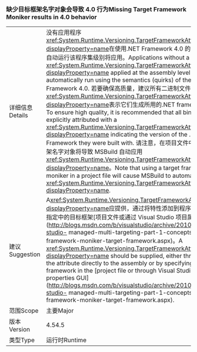 ### <a name="missing-target-framework-moniker-results-in-40-behavior"></a><span data-ttu-id="ff9cd-101">缺少目标框架名字对象会导致 4.0 行为</span><span class="sxs-lookup"><span data-stu-id="ff9cd-101">Missing Target Framework Moniker results in 4.0 behavior</span></span>

|   |   |
|---|---|
|<span data-ttu-id="ff9cd-102">详细信息</span><span class="sxs-lookup"><span data-stu-id="ff9cd-102">Details</span></span>|<span data-ttu-id="ff9cd-103">没有应用程序<xref:System.Runtime.Versioning.TargetFrameworkAttribute?displayProperty=name>在使用.NET Framework 4.0 的语义 (quirks) 自动运行该程序集级别将应用。</span><span class="sxs-lookup"><span data-stu-id="ff9cd-103">Applications without a <xref:System.Runtime.Versioning.TargetFrameworkAttribute?displayProperty=name> applied at the assembly level will automatically run using the semantics (quirks) of the .NET Framework 4.0.</span></span> <span data-ttu-id="ff9cd-104">若要确保高质量，建议所有二进制文件显式均归因与<xref:System.Runtime.Versioning.TargetFrameworkAttribute?displayProperty=name>表示它们生成所用的.NET framework 的版本。</span><span class="sxs-lookup"><span data-stu-id="ff9cd-104">To ensure high quality, it is recommended that all binaries be explicitly attributed with a <xref:System.Runtime.Versioning.TargetFrameworkAttribute?displayProperty=name> indicating the version of the .NET Framework they were built with.</span></span> <span data-ttu-id="ff9cd-105">请注意，在项目文件中使用的目标框架名字对象将导致 MSBuild 自动应用<xref:System.Runtime.Versioning.TargetFrameworkAttribute?displayProperty=name>。</span><span class="sxs-lookup"><span data-stu-id="ff9cd-105">Note that using a target framework moniker in a project file will cause MSBuild to automatically apply a <xref:System.Runtime.Versioning.TargetFrameworkAttribute?displayProperty=name>.</span></span>|
|<span data-ttu-id="ff9cd-106">建议</span><span class="sxs-lookup"><span data-stu-id="ff9cd-106">Suggestion</span></span>|<span data-ttu-id="ff9cd-107">A<xref:System.Runtime.Versioning.TargetFrameworkAttribute?displayProperty=name>应提供，通过将特性添加到程序集的直接或通过指定中的目标框架[项目文件或通过 Visual Studio 项目属性 GUI](http://blogs.msdn.com/b/visualstudio/archive/2010/05/19/visual-studio- managed-multi-targeting-part-1-concepts-target-framework-moniker-target-framework.aspx)。</span><span class="sxs-lookup"><span data-stu-id="ff9cd-107">A <xref:System.Runtime.Versioning.TargetFrameworkAttribute?displayProperty=name> should be supplied, either through adding the attribute directly to the assembly or by specifying a target framework in the [project file or through Visual Studio's project properties GUI](http://blogs.msdn.com/b/visualstudio/archive/2010/05/19/visual-studio- managed-multi-targeting-part-1-concepts-target-framework-moniker-target-framework.aspx).</span></span>|
|<span data-ttu-id="ff9cd-108">范围</span><span class="sxs-lookup"><span data-stu-id="ff9cd-108">Scope</span></span>|<span data-ttu-id="ff9cd-109">主要</span><span class="sxs-lookup"><span data-stu-id="ff9cd-109">Major</span></span>|
|<span data-ttu-id="ff9cd-110">版本</span><span class="sxs-lookup"><span data-stu-id="ff9cd-110">Version</span></span>|<span data-ttu-id="ff9cd-111">4.5</span><span class="sxs-lookup"><span data-stu-id="ff9cd-111">4.5</span></span>|
|<span data-ttu-id="ff9cd-112">类型</span><span class="sxs-lookup"><span data-stu-id="ff9cd-112">Type</span></span>|<span data-ttu-id="ff9cd-113">运行时</span><span class="sxs-lookup"><span data-stu-id="ff9cd-113">Runtime</span></span>|

